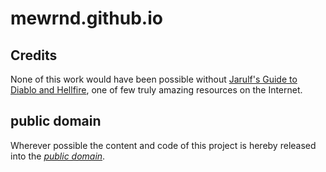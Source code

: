 mewrnd.github.io
================

Credits
-------

None of this work would have been possible without
[Jarulf's Guide to Diablo and Hellfire][], one of few truly amazing resources on
the Internet.

[Jarulf's Guide to Diablo and Hellfire]: http://www.lurkerlounge.com/diablo/jarulf/jarulf162.pdf

public domain
-------------

Wherever possible the content and code of this project is hereby released into
the *[public domain][]*.

[public domain]: https://creativecommons.org/publicdomain/zero/1.0/
